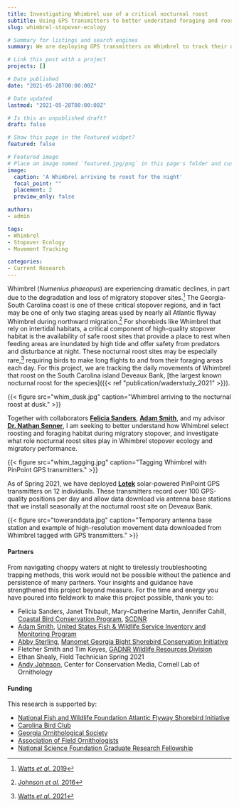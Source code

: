 ```yaml
---
title: Investigating Whimbrel use of a critical nocturnal roost
subtitle: Using GPS transmitters to better understand foraging and roosting habitat selection during migratory stopover
slug: whimbrel-stopover-ecology

# Summary for listings and search engines
summary: We are deploying GPS transmitters on Whimbrel to track their daily movements to and from a critical nocturnal roost and diurnal foraging areas, to better understand the role nocturnal roosts play in this species' stopover ecology.

# Link this post with a project
projects: []

# Date published
date: "2021-05-28T00:00:00Z"

# Date updated
lastmod: "2021-05-28T00:00:00Z"

# Is this an unpublished draft?
draft: false

# Show this page in the Featured widget?
featured: false

# Featured image
# Place an image named `featured.jpg/png` in this page's folder and customize its options here.
image:
  caption: 'A Whimbrel arriving to roost for the night'
  focal_point: ""
  placement: 2
  preview_only: false

authors:
- admin

tags:
- Whimbrel
- Stopover Ecology
- Movement Tracking

categories:
- Current Research
---
```


Whimbrel (_Numenius phaeopus_) are experiencing dramatic declines, in part due to the degradation and loss of migratory stopover sites.[^1] The Georgia-South Carolina coast is one of these critical stopover regions, and in fact may be one of only two staging areas used by nearly all Atlantic flyway Whimbrel during northward migration.[^2] For shorebirds like Whimbrel that rely on intertidal habitats, a critical component of high-quality stopover habitat is the availability of safe roost sites that provide a place to rest when feeding areas are inundated by high tide and offer safety from predators and disturbance at night. These nocturnal roost sites may be especially rare,[^3] requiring birds to make long flights to and from their foraging areas each day. For this project, we are tracking the daily movements of Whimbrel that roost on the South Carolina island Deveaux Bank, [the largest known nocturnal roost for the species]({{< ref "publication/waderstudy_2021" >}}).

{{< figure src="whim_dusk.jpg" caption="Whimbrel arriving to the nocturnal roost at dusk." >}}
 
Together with collaborators [**Felicia Sanders**](https://www.dnr.sc.gov/news/2020/oct/oct29-shorebird.php#:~:text=Felicia%20Sanders%2C%20who%20serves%20as,of%20Fish%20and%20Wildlife%20Agencies.), [**Adam Smith**](https://adamdsmith.me/), and my advisor [**Dr. Nathan Senner**](http://www.sennerlab.com/research.html), I am seeking to better understand how Whimbrel select roosting and foraging habitat during migratory stopover, and investigate what role nocturnal roost sites play in Whimbrel stopover ecology and migratory performance. 

{{< figure src="whim_tagging.jpg" caption="Tagging Whimbrel with PinPoint GPS transmitters." >}}

As of Spring 2021, we have deployed [**Lotek**](http://lotek.com/) solar-powered PinPoint GPS transmitters on 12 individuals. These transmitters record over 100 GPS-quality positions per day and allow data download via antenna base stations that we install seasonally at the nocturnal roost site on Deveaux Bank. 

{{< figure src="toweranddata.jpg" caption="Temporary antenna base station and example of high-resolution movement data downloaded from Whimbrel tagged with GPS transmitters." >}}

#### Partners
From navigating choppy waters at night to tirelessly troubleshooting trapping methods, this work would not be possible without the patience and persistence of many partners. Your insights and guidance have strengthened this project beyond measure. For the time and energy you have poured into fieldwork to make this project possible, thank you to:
- Felicia Sanders, Janet Thibault, Mary-Catherine Martin, Jennifer Cahill, [Coastal Bird Conservation Program](https://www.sccoastalbirds.org/), [SCDNR](https://www.dnr.sc.gov/wildlife/species/coastalbirds/index.html)
- [Adam Smith](https://adamdsmith.me/), [United States Fish & Wildlife Service Inventory and Monitoring Program](https://www.fws.gov/southeast/national-wildlife-refuges/inventory-and-monitoring/)
- [Abby Sterling](https://www.manomet.org/our_people/abby-sterling/), [Manomet Georgia Bight Shorebird Conservation Initiative](https://www.manomet.org/project/ga-bight-shorebird-conservation/)
- Fletcher Smith and Tim Keyes, [GADNR Wildlife Resources Division](https://georgiawildlife.com/)
- Ethan Shealy, Field Technician Spring 2021
- [Andy Johnson](https://www.birds.cornell.edu/home/staff/andy-johnson/), Center for Conservation Media, Cornell Lab of Ornithology 

#### Funding
This research is supported by:
- [National Fish and Wildlife Foundation Atlantic Flyway Shorebird Initiative](https://www.nfwf.org/programs/atlantic-flyway-shorebird-initiative)
- [Carolina Bird Club](https://www.carolinabirdclub.org/)
- [Georgia Ornithological Society](https://www.gos.org/)
- [Association of Field Ornithologists](https://afonet.org/)
- [National Science Foundation Graduate Research Fellowship](https://www.nsfgrfp.org/)



[^1]: [Watts _et al._ 2019](https://academic.oup.com/condor/article/121/1/duy001/5307067)
[^2]: [Johnson _et al._ 2016](https://onlinelibrary.wiley.com/doi/abs/10.1111/jofo.12173)
[^3]: [Watts _et al._ 2021](https://onlinelibrary.wiley.com/doi/epdf/10.1111/jav.02629)
